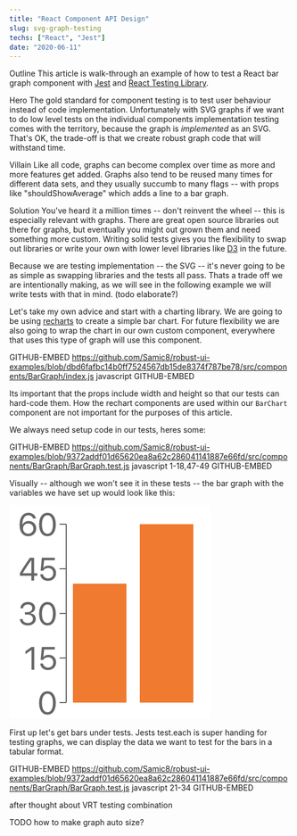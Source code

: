 ```yaml
---
title: "React Component API Design"
slug: svg-graph-testing
techs: ["React", "Jest"]
date: "2020-06-11"
---
```


Outline
This article is walk-through an example of how to test a React bar graph component with [Jest](https://jestjs.io/) and [React Testing Library](https://testing-library.com/docs/react-testing-library/intro).

Hero
The gold standard for component testing is to test user behaviour instead of code implementation. Unfortunately with SVG graphs if we want to do low level tests on the individual components implementation testing comes with the territory, because the graph is _implemented_ as an SVG. That's OK, the trade-off is that we create robust graph code that will withstand time.

Villain
Like all code, graphs can become complex over time as more and more features get added. Graphs also tend to be reused many times for different data sets, and they usually succumb to many flags -- with props like "shouldShowAverage" which adds a line to a bar graph.

Solution
You've heard it a million times -- don't reinvent the wheel -- this is especially relevant with graphs. There are great open source libraries out there for graphs, but eventually you might out grown them and need something more custom. Writing solid tests gives you the flexibility to swap out libraries or write your own with lower level libraries like [D3](https://d3js.org/) in the future.

Because we are testing implementation -- the SVG -- it's never going to be as simple as swapping libraries and the tests all pass. Thats a trade off we are intentionally making, as we will see in the following example we will write tests with that in mind. (todo elaborate?)

Let's take my own advice and start with a charting library. We are going to be using [recharts](https://github.com/recharts/recharts) to create a simple bar chart. For future flexibility we are also going to wrap the chart in our own custom component, everywhere that uses this type of graph will use this component.

GITHUB-EMBED https://github.com/Samic8/robust-ui-examples/blob/dbd6fafbc14b0ff7524567db15de8374f787be78/src/components/BarGraph/index.js javascript GITHUB-EMBED

Its important that the props include width and height so that our tests can hard-code them. How the rechart components are used within our `BarChart` component are not important for the purposes of this article.

We always need setup code in our tests, heres some:

GITHUB-EMBED https://github.com/Samic8/robust-ui-examples/blob/9372addf01d65620ea8a62c286041141887e66fd/src/components/BarGraph/BarGraph.test.js javascript 1-18,47-49 GITHUB-EMBED

Visually -- although we won't see it in these tests -- the bar graph with the variables we have set up would look like this:

![Bar Chart Example](./bar-graph.png)

First up let's get bars under tests. Jests test.each is super handing for testing graphs, we can display the data we want to test for the bars in a tabular format.

GITHUB-EMBED https://github.com/Samic8/robust-ui-examples/blob/9372addf01d65620ea8a62c286041141887e66fd/src/components/BarGraph/BarGraph.test.js javascript 21-34 GITHUB-EMBED

after thought about VRT testing combination

TODO how to make graph auto size?
